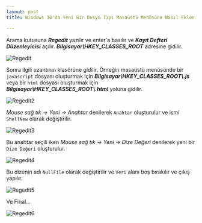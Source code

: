 ```yaml
---
layout: post
title: Windows 10'da Yeni Bir Dosya Tipi Masaüstü Menüsüne Nasıl Eklenir? (How to a New File Type Add to Windows 10 Context Menu)

---
```


Arama kutusuna ***Regedit*** yazılır ve enter'a basılır ve ***Kayıt Defteri Düzenleyicisi*** açılır.
***Bilgisayar\HKEY_CLASSES_ROOT*** adresine gidilir.<br/>

![Regedit]({{site.baseurl}}/public/images/2022-01-15/1.PNG)

Sonra ilgili uzantının klasörüne gidilir.
Örneğin masaüstü menüsünde bir ```javascript``` dosyası oluşturmak için ***Bilgisayar\HKEY_CLASSES_ROOT\\.js***
veya bir ```html``` dosyası oluşturmak için ***Bilgisayar\HKEY_CLASSES_ROOT\\.html***
yoluna gidilir.

![Regedit2]({{site.baseurl}}/public/images/2022-01-15/2.PNG)

*Mouse sağ tık -> Yeni -> Anahtar* denilerek ```Anahtar``` oluşturulur ve ismi ```ShellNew``` olarak değiştirilir.

![Regedit3]({{site.baseurl}}/public/images/2022-01-15/3.PNG)

Bu anahtar seçili iken *Mouse sağ tık -> Yeni -> Dize Değeri* denilerek yeni bir ```Dize Değeri``` oluşturulur.

![Regedit4]({{site.baseurl}}/public/images/2022-01-15/4.PNG)

Bu dizenin adı ```NullFile``` olarak değiştirilir ve ```Veri``` alanı boş bırakılır ve çıkış yapılır.

![Regedit5]({{site.baseurl}}/public/images/2022-01-15/5.PNG)

Ve Final...

![Regedit6]({{site.baseurl}}/public/images/2022-01-15/6.PNG)